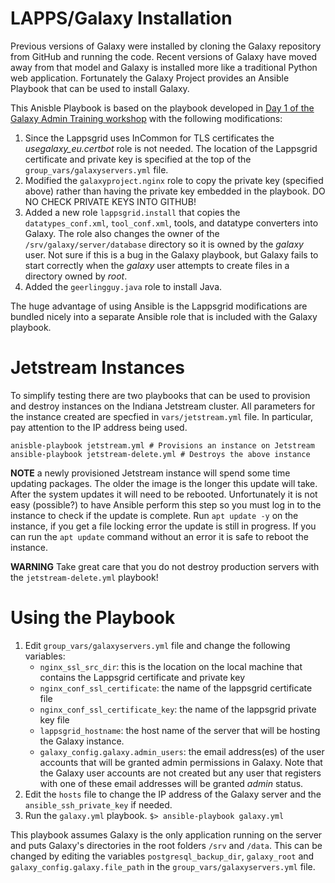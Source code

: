 # LAPPS/Galaxy Installation

Previous versions of Galaxy were installed by cloning the Galaxy repository from GitHub and running the code.  Recent versions of Galaxy have moved away from that model and Galaxy is installed more like a traditional Python web application.  Fortunately the Galaxy Project provides an Ansible Playbook that can be used to install Galaxy.

This Anisble Playbook is based on the playbook developed in [Day 1 of the Galaxy Admin Training workshop](https://training.galaxyproject.org/training-material/topics/admin/tutorials/ansible-galaxy/tutorial.html) with the following modifications:

1. Since the Lappsgrid uses InCommon for TLS certificates the *usegalaxy_eu.certbot* role is not needed.  The location of the Lappsgrid certificate and private key is specified at the top of the `group_vars/galaxyservers.yml` file.
2. Modified the `galaxyproject.nginx` role to copy the private key (specified above) rather than having the private key embedded in the playbook.  DO NO CHECK PRIVATE KEYS INTO GITHUB!
3. Added a new role `lappsgrid.install` that copies the `datatypes_conf.xml`, `tool_conf.xml`,  tools, and datatype converters into Galaxy.  The role also changes the owner of the `/srv/galaxy/server/database` directory so it is owned by the *galaxy* user.  Not sure if this is a bug in the Galaxy playbook, but Galaxy fails to start correctly when the *galaxy* user attempts to create files in a directory owned by *root*.
4. Added the `geerlingguy.java` role to install Java.

The huge advantage of using Ansible is the Lappsgrid modifications are bundled nicely into a separate Ansible role that is included with the Galaxy playbook.

# Jetstream Instances

To simplify testing there are two playbooks that can be used to provision and destroy instances on the Indiana Jetstream cluster.  All parameters for the instance created are specfied in `vars/jetstream.yml` file.   In particular, pay attention to the IP address being used.

```
anisble-playbook jetstream.yml # Provisions an instance on Jetstream
ansible-playbook jetstream-delete.yml # Destroys the above instance
```

**NOTE** a newly provisioned  Jetstream instance will spend some time updating packages.  The older the  image is the longer this update will take. After the system updates it will need to be rebooted.  Unfortunately it is not easy (possible?) to have Ansible perform this step so you must log in to the instance to check if the update is complete.  Run `apt update -y` on the instance, if you get a file locking error the update is still in progress.  If you can run the `apt update` command without an error it is safe to reboot the instance.

**WARNING** Take great care that you do not destroy production servers with the `jetstream-delete.yml` playbook!

# Using the Playbook

1. Edit `group_vars/galaxyservers.yml` file and change the following variables:
   - `nginx_ssl_src_dir`: this is the location on the local machine that contains the Lappsgrid certificate and private key
   - `nginx_conf_ssl_certificate`: the name of the lappsgrid certificate file
   - `nginx_conf_ssl_certificate_key`: the name of the lappsgrid private key file
   - `lappsgrid_hostname`: the host name of the server that will be hosting the Galaxy instance.
   - `galaxy_config.galaxy.admin_users`: the email address(es) of the user accounts that will be granted admin permissions in Galaxy.  Note that the Galaxy user accounts are not created but any user that registers with one of these email addresses will be granted *admin* status.
2. Edit the `hosts` file to change the IP address of the Galaxy server and the `ansible_ssh_private_key` if needed.
3. Run the `galaxy.yml` playbook.
   `$> ansible-playbook galaxy.yml`

This playbook assumes Galaxy is the only application running on the server and puts Galaxy's directories in the root folders `/srv` and `/data`.  This can be changed by editing the variables `postgresql_backup_dir`, `galaxy_root` and `galaxy_config.galaxy.file_path` in the `group_vars/galaxyservers.yml` file.

